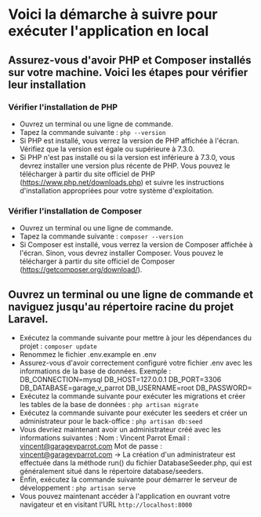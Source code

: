 # Voici la démarche à suivre pour exécuter l'application en local  #

##  Assurez-vous d'avoir PHP et Composer installés sur votre machine. Voici les étapes pour vérifier leur installation  ##


  ###  Vérifier l'installation de PHP  ###
   - Ouvrez un terminal ou une ligne de commande.
   - Tapez la commande suivante : `php --version`
   - Si PHP est installé, vous verrez la version de PHP affichée à l'écran. Vérifiez que la version est égale ou supérieure à 7.3.0.
   - Si PHP n'est pas installé ou si la version est inférieure à 7.3.0, vous devrez installer une version plus récente de PHP. Vous pouvez le télécharger à partir du site officiel de PHP (https://www.php.net/downloads.php) et suivre les instructions d'installation appropriées pour votre système d'exploitation.

 ###  Vérifier l'installation de Composer  ###
   - Ouvrez un terminal ou une ligne de commande.
   - Tapez la commande suivante : `composer --version`
   - Si Composer est installé, vous verrez la version de Composer affichée à l'écran. Sinon, vous devrez installer Composer. Vous pouvez le télécharger à partir du site officiel de Composer (https://getcomposer.org/download/).
    
  ## Ouvrez un terminal ou une ligne de commande et naviguez jusqu'au répertoire racine du projet Laravel. ##

- Exécutez la commande suivante pour mettre à jour les dépendances du projet : `composer update` 
- Renommez le fichier .env.example en .env
- Assurez-vous d'avoir correctement configuré votre fichier .env avec les informations de la base de données.
   Exemple :
    DB_CONNECTION=mysql 
    DB_HOST=127.0.0.1 
    DB_PORT=3306 
    DB_DATABASE=garage_v_parrot 
    DB_USERNAME=root 
    DB_PASSWORD=
- Exécutez la commande suivante pour exécuter les migrations et créer les tables de la base de données : `php artisan migrate`
- Exécutez la commande suivante pour exécuter les seeders et créer un administrateur pour le back-office : `php artisan db:seed`
- Vous devriez maintenant avoir un administrateur créé avec les informations suivantes :
     Nom : Vincent Parrot
     Email : vincent@garagevparrot.com
     Mot de passe : vincent@garagevparrot.com
     -> La création d'un administrateur est effectuée dans la méthode run() du fichier DatabaseSeeder.php, qui est généralement situé dans le répertoire database/seeders.
- Enfin, exécutez la commande suivante pour démarrer le serveur de développement : `php artisan serve`
- Vous pouvez maintenant accéder à l'application en ouvrant votre navigateur et en visitant l'URL `http://localhost:8000` 
   